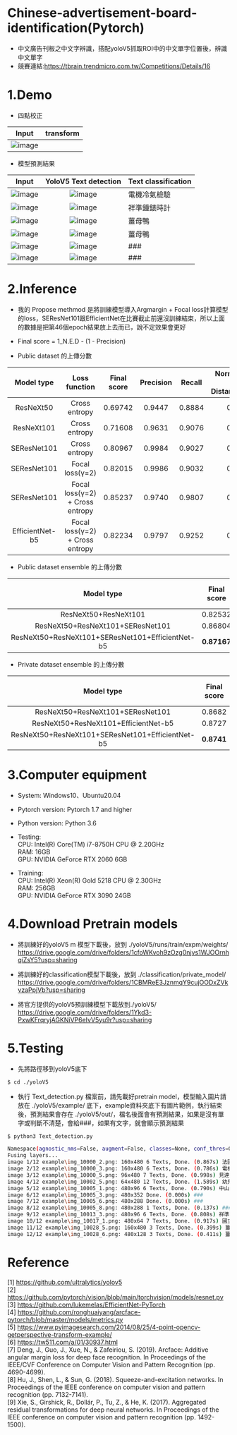 # Chinese-advertisement-board-identification(Pytorch)
- 中文廣告刊板之中文字辨識，搭配yoloV5抓取ROI中的中文單字位置後，辨識中文單字  
- 競賽連結:https://tbrain.trendmicro.com.tw/Competitions/Details/16  

# 1.Demo
- 四點校正

| Input | transform |
|:----------:|:----------:|
|![image](https://github.com/HsiaoLiWei/Chinese-advertisement-board-identification/blob/main/img_10065.jpg)||![image](https://github.com/HsiaoLiWei/Chinese-advertisement-board-identification/blob/main/img_10065_transform.jpg)|

- 模型預測結果

| Input | YoloV5 Text detection | Text classification |
|:----------:|:----------:|:----------|
|![image](https://github.com/HsiaoLiWei/Chinese-advertisement-board-identification/blob/main/yoloV5/example/img_10000_3.png)|![image](https://github.com/HsiaoLiWei/Chinese-advertisement-board-identification/blob/main/yoloV5/out/img_10000_3_%E9%9B%BB%E6%A9%9F%E5%86%B7%E6%B0%A3%E6%AA%A2%E9%A9%97.png)|電機冷氣檢驗|
|![image](https://github.com/HsiaoLiWei/Chinese-advertisement-board-identification/blob/main/yoloV5/example/img_10013_3.png)|![image](https://github.com/HsiaoLiWei/Chinese-advertisement-board-identification/blob/main/yoloV5/out/img_10013_3_%E7%A5%A5%E6%BA%96%E9%90%98%E9%8C%B6%E6%99%82%E8%A8%88.png)|祥準鐘錶時計|
|![image](https://github.com/HsiaoLiWei/Chinese-advertisement-board-identification/blob/main/yoloV5/example/img_10028_5.png)|![image](https://github.com/HsiaoLiWei/Chinese-advertisement-board-identification/blob/main/yoloV5/out/img_10028_5_%E8%96%91%E6%AF%8D%E9%B4%A8.png)|薑母鴨|
|![image](https://github.com/HsiaoLiWei/Chinese-advertisement-board-identification/blob/main/yoloV5/example/img_10028_6.png)|![image](https://github.com/HsiaoLiWei/Chinese-advertisement-board-identification/blob/main/yoloV5/out/img_10028_6_%E8%96%91%E6%AF%8D%E9%B4%A8.png)|薑母鴨|
|![image](https://github.com/HsiaoLiWei/Chinese-advertisement-board-identification/blob/main/yoloV5/example/img_10005_6.png)|![image](https://github.com/HsiaoLiWei/Chinese-advertisement-board-identification/blob/main/yoloV5/out/img_10005_6_%23%23%23.png)|###|
|![image](https://github.com/HsiaoLiWei/Chinese-advertisement-board-identification/blob/main/yoloV5/example/img_10005_8.png)|![image](https://github.com/HsiaoLiWei/Chinese-advertisement-board-identification/blob/main/yoloV5/out/img_10005_8_%23%23%23.png)|###|

# 2.Inference
- 我的 Propose methmod 是將訓練模型導入Argmargin + Focal loss計算模型的loss，SEResNet101跟EfficientNet在比賽截止前還沒訓練結束，所以上面的數據是把第46個epoch結果放上去而已，說不定效果會更好  

- Final score = 1_N.E.D - (1 - Precision)

- Public dataset 的上傳分數 

| Model type | Loss function | Final score | Precision | Recall | Normalization Edit Distance(N.E.D.)|
|:----------:|:----------:|:----------:|:----------:|:----------:|:----------:|
| ResNeXt50  | Cross entropy |      0.69742|       0.9447|       0.8884|       0.7527|
| ResNeXt101 | Cross entropy |      0.71608|       0.9631|       0.9076|       0.7530|
| SEResNet101| Cross entropy |      0.80967|       0.9984|       0.9027|       0.8112|
| SEResNet101| Focal loss(γ=2) |    0.82015|       0.9986|       0.9032|       0.8215|
| SEResNet101| Focal loss(γ=2) + Cross entropy | 0.85237|       0.9740|       0.9807|       0.8784|
| EfficientNet-b5| Focal loss(γ=2) + Cross entropy | 0.82234|       0.9797|       0.9252|      0.8426|

- Public dataset ensemble 的上傳分數  

| Model type | Final score | Precision | Recall | Normalization Edit Distance(N.E.D.) |
|:----------:|:----------:|:----------:|:----------:|:----------:|
| ResNeXt50+ResNeXt101|      0.82532|       0.9894|       0.9046|       0.8359|
| ResNeXt50+ResNeXt101+SEResNet101|      0.86804|       0.9737|       0.9759|       0.8943|
| ResNeXt50+ResNeXt101+SEResNet101+EfficientNet-b5|      **0.87167**|       **0.9740**|       **0.9807**|       **0.8977**|

- Private dataset ensemble 的上傳分數  

| Model type | Final score | Precision | Recall | Normalization Edit Distance(N.E.D.) |
|:----------:|:----------:|:----------:|:----------:|:----------:|
| ResNeXt50+ResNeXt101+SEResNet101|      0.8682|       0.9718|       0.9782|       0.8964|
| ResNeXt50+ResNeXt101+EfficientNet-b5|      0.8727|       0.9718|       0.9782|       0.9009|
| ResNeXt50+ResNeXt101+SEResNet101+EfficientNet-b5|      **0.8741**|       **0.9718**|       **0.9782**|       **0.9023**|

# 3.Computer equipment
- System: Windows10、Ubuntu20.04
- Pytorch version: Pytorch 1.7 and higher
- Python version: Python 3.6
- Testing:  
CPU: Intel(R) Core(TM) i7-8750H CPU @ 2.20GHz  
RAM: 16GB  
GPU: NVIDIA GeForce RTX 2060 6GB  

- Training:  
CPU: Intel(R) Xeon(R) Gold 5218 CPU @ 2.30GHz  
RAM: 256GB  
GPU: NVIDIA GeForce RTX 3090 24GB  

# 4.Download Pretrain models
- 將訓練好的yoloV5 m 模型下載後，放到 ./yoloV5/runs/train/expm/weights/  
https://drive.google.com/drive/folders/1cfoWKvoh9zOzg0njvs1WJOOrnhqiZsY5?usp=sharing  

- 將訓練好的classification模型下載後，放到 ./classification/private_model/  
https://drive.google.com/drive/folders/1CBMReE3JznmqY9cujOODxZVkvzaPpjVb?usp=sharing  

- 將官方提供的yoloV5預訓練模型下載放到./yoloV5/  
https://drive.google.com/drive/folders/1Ykd3-PxwKFrqryjAGKNiVP6eIvV5yu9r?usp=sharing

# 5.Testing
- 先將路徑移到yoloV5底下
```bash
$ cd ./yoloV5
```
- 執行 Text_detection.py 檔案前，請先載好pretrain model，模型輸入圖片請放在 ./yoloV5/example/ 底下，example資料夾底下有圖片範例，執行結束後，預測結果會存在 ./yoloV5/out/，檔名後面會有預測結果，如果是沒有單字或判斷不清楚，會給###，如果有文字，就會顯示預測結果
```bash
$ python3 Text_detection.py

Namespace(agnostic_nms=False, augment=False, classes=None, conf_thres=0.75, device='', img_size=480, iou_thres=0.6, save_conf=False, save_txt=False, source='./example', view_img=False, weights='./runs/train/expm/weights/best.pt')
Fusing layers... 
image 1/12 example\img_10000_2.png: 160x480 6 Texts, Done. (0.867s) 法國康達石油
image 2/12 example\img_10000_3.png: 160x480 6 Texts, Done. (0.786s) 電機冷氣檢驗
image 3/12 example\img_10000_5.png: 96x480 7 Texts, Done. (0.998s) 見達汽車修理廠
image 4/12 example\img_10002_5.png: 64x480 12 Texts, Done. (1.589s) 幼兒民族芭蕾成人有氧韻律
image 5/12 example\img_10005_1.png: 480x96 6 Texts, Done. (0.790s) 中山眼視光學
image 6/12 example\img_10005_3.png: 480x352 Done. (0.000s) ###
image 7/12 example\img_10005_6.png: 480x288 Done. (0.000s) ###
image 8/12 example\img_10005_8.png: 480x288 1 Texts, Done. (0.137s) ###
image 9/12 example\img_10013_3.png: 480x96 6 Texts, Done. (0.808s) 祥準鐘錶時計
image 10/12 example\img_10017_1.png: 480x64 7 Texts, Done. (0.917s) 國立臺灣博物館
image 11/12 example\img_10028_5.png: 160x480 3 Texts, Done. (0.399s) 薑母鴨
image 12/12 example\img_10028_6.png: 480x128 3 Texts, Done. (0.411s) 薑母鴨
```
# Reference
[1] https://github.com/ultralytics/yolov5  
[2] https://github.com/pytorch/vision/blob/main/torchvision/models/resnet.py  
[3] https://github.com/lukemelas/EfficientNet-PyTorch  
[4] https://github.com/ronghuaiyang/arcface-pytorch/blob/master/models/metrics.py  
[5] https://www.pyimagesearch.com/2014/08/25/4-point-opencv-getperspective-transform-example/  
[6] https://tw511.com/a/01/30937.html  
[7] Deng, J., Guo, J., Xue, N., & Zafeiriou, S. (2019). Arcface: Additive angular margin loss for deep face recognition. In Proceedings of the IEEE/CVF Conference on Computer Vision and Pattern Recognition (pp. 4690-4699).  
[8] Hu, J., Shen, L., & Sun, G. (2018). Squeeze-and-excitation networks. In Proceedings of the IEEE conference on computer vision and pattern recognition (pp. 7132-7141).  
[9] Xie, S., Girshick, R., Dollár, P., Tu, Z., & He, K. (2017). Aggregated residual transformations for deep neural networks. In Proceedings of the IEEE conference on computer vision and pattern recognition (pp. 1492-1500).  
